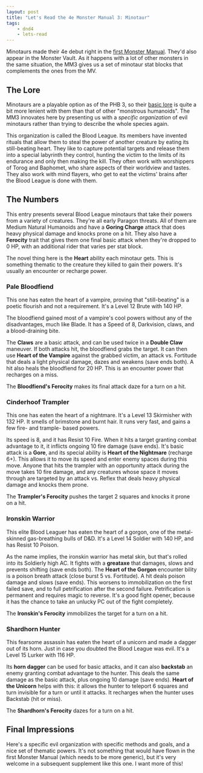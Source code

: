 ```yaml
---
layout: post
title: "Let's Read the 4e Monster Manual 3: Minotaur"
tags:
    - dnd4
    - lets-read
---
```


Minotaurs made their 4e debut right in the [first Monster Manual][2]. They'd
also appear in the Monster Vault. As it happens with a lot of other monsters in
the same situation, the MM3 gives us a set of minotaur stat blocks that
complements the ones from the MV.

## The Lore

Minotaurs are a playable option as of the PHB 3, so their [basic lore][2] is
quite a bit more lenient with them than that of other "monstrous humanoids". The
MM3 innovates here by presenting us with a _specific organization_ of evil
minotaurs rather than trying to describe the whole species again.

This organization is called the Blood League. Its members have invented rituals
that allow them to steal the power of another creature by eating its
still-beating heart. They like to capture potential targets and release them
into a special labyrinth they control, hunting the victim to the limits of its
endurance and only then making the kill. They often work with worshippers of
Torog and Baphomet, who share aspects of their worldview and tastes. They also
work with mind flayers, who get to eat the victims' brains after the Blood
League is done with them.

## The Numbers

This entry presents several Blood League minotaurs that take their powers from a
variety of creatures. They're all early Paragon threats. All of them are Medium
Natural Humanoids and have a **Goring Charge** attack that does heavy physical
damage and knocks prone on a hit. They also have a **Ferocity** trait that gives
them one final basic attack when they're dropped to 0 HP, with an additional
rider that varies per stat block.

The novel thing here is the **Heart** ability each minotaur gets. This is
something thematic to the creature they killed to gain their powers. It's
usually an encounter or recharge power.

### Pale Bloodfiend

This one has eaten the heart of a vampire, proving that "still-beating" is a
poetic flourish and not a requirement. It's a Level 12 Brute with 140 HP.

The bloodfiend gained most of a vampire's cool powers without any of the
disadvantages, much like Blade. It has a Speed of 8, Darkvision, claws, and a
blood-draining bite.

The **Claws** are a basic attack, and can be used twice in a **Double Claw**
maneuver. If both attacks hit, the bloodfiend grabs the target. It can then use
**Heart of the Vampire** against the grabbed victim, an attack vs. Fortitude
that deals a light physical damage, dazes and weakens (save ends both). A hit
also heals the bloodfiend for 20 HP. This is an encounter power that recharges
on a miss.

The **Bloodfiend's Ferocity** makes its final attack daze for a turn on a hit.

### Cinderhoof Trampler

This one has eaten the heart of a nightmare. It's a Level 13 Skirmisher with 132
HP. It smells of brimstone and burnt hair. It runs very fast, and gains a few
fire- and trample- based powers.

Its speed is 8, and it has Resist 10 Fire. When it hits a target granting combat
advantage to it, it inflicts ongoing 10 fire damage (save ends). It's basic
attack is a **Gore**, and its special ability is **Heart of the Nightmare**
(recharge 6+). This allows it to move its speed and enter enemy spaces during
this move. Anyone that hits the trampler with an opportunity attack during the
move takes 10 fire damage, and any creatures whose space it moves through are
targeted by an attack vs. Reflex that deals heavy physical damage and knocks
them prone.

The **Trampler's Ferocity** pushes the target 2 squares and knocks it prone on a
hit.

### Ironskin Warrior

This elite Blood Leaguer has eaten the heart of a gorgon, one of the
metal-skinned gas-breathing bulls of D&D. It's a Level 14 Soldier with 140 HP,
and has Resist 10 Poison.

As the name implies, the ironskin warrior has metal skin, but that's rolled into
its Soldierly high AC. It fights with a **greataxe** that damages, slows and
prevents shifting (save ends both). The **Heart of the Gorgon** encounter bility
is a poison breath attack (close burst 5 vs. Fortitude). A hit deals poison
damage and slows (save ends). This worsens to immobilization on the first failed
save, and to full petrification after the second failure. Petrification is
permanent and requires magic to reverse. It's a good fight opener, because it
has the chance to take an unlucky PC out of the fight completely.

The **Ironskin's Ferocity** immobilizes the target for a turn on a hit.

### Shardhorn Hunter

This fearsome assassin has eaten the heart of a unicorn and made a dagger out of
its horn. Just in case you doubted the Blood League was evil. It's a Level 15
Lurker with 116 HP.

Its **horn dagger** can be used for basic attacks, and it can also **backstab**
an enemy granting combat advantage to the hunter. This deals the same damage as
the basic attack, plus ongoing 10 damage (save ends). **Heart of the Unicorn**
helps with this: it allows the hunter to teleport 6 squares and turn invisible
for a turn or until it attacks. It recharges when the hunter uses Backstab (hit
or miss).

The **Shardhorn's Ferocity** dazes for a turn on a hit.

## Final Impressions

Here's a specific evil organization with specific methods and goals, and a nice
set of thematic powers. It's not something that would have flown in the first
Monster Manual (which needs to be more generic), but it's very welcome in a
subsequent supplement like this one. I want more of this!


[2]: https://bira.github.io/octopus-carnival/2020/07/23/minotaur.html
